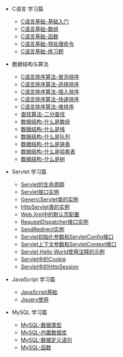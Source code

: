 * C语言 学习篇
    * [C语言基础-基础入门](c-tech/0001-C-Base.md)
    * [C语言基础-数组](c-tech/0002-C-Array.md)
    * [C语言基础-函数](c-tech/0003-C-Function.md)
	* [C语言基础-预处理命令](c-tech/0004-C-Define.md)
	* [C语言基础-练习题](c-tech/0005-C-Exercise.md)
	
* 数据结构与算法
    * [C语言排序算法-冒泡排序](arithmetic-tech/0001-C-Bubble-Sort.md)
    * [C语言排序算法-选择排序](arithmetic-tech/0002-C-Selection-Sort.md)
    * [C语言排序算法-插入排序](arithmetic-tech/0003-C-Insertion-Sort.md)
	* [C语言排序算法-快速排序](arithmetic-tech/0004-C-Quick-Sort.md)
	* [C语言排序算法-堆排序](arithmetic-tech/0006-C-Heap-Sort.md)
	* [查找算法-二分查找](arithmetic-tech/0031-Java-Binary-Search.md)
	* [数据结构-什么是数组](arithmetic-tech/0041-Java-Array.md)
	* [数据结构-什么是栈](arithmetic-tech/0042-Java-Stack.md)
	* [数据结构-什么是队列](arithmetic-tech/0043-Java-Queue.md)
	* [数据结构-什么是链表](arithmetic-tech/0044-Java-LinkedList.md)
	* [数据结构-什么是哈希表](arithmetic-tech/0045-Java-Hashtable.md)
	* [数据结构-什么是树](arithmetic-tech/0046-Java-Tree.md)
	
* Servlet 学习篇
    * [Servlet的生命周期](servlet-tech/00001-Life-cycle-of-a-servlet.md)
    * [Servlet接口实例](servlet-tech/00002-Servlet-interface-in-java-with-example.md)
    * [GenericServlet类的实例](servlet-tech/00004-GenericServlet-class-in-java-with-example.md)
	* [HttpServlet类的实例](servlet-tech/00005-HttpServlet-class-in-java-with-example.md)
	* [Web.Xml中的默认页配置](servlet-tech/00006-welcome-file-list-in-web-xml-with-example.md)
	* [RequestDispatcher接口实例](servlet-tech/00007-RequestDispatcher-interface-with-example.md)
	* [SendRedirect实例](servlet-tech/00008-sendRedirect-in-servlet-with-example.md)
	* [Servlet初始化参数和ServletConfig接口](servlet-tech/00009-ServletServletConfig-example.md)
	* [Servlet上下文参数和ServletContext接口](servlet-tech/00010-Servlet-context-example.md)
	* [Servlet Hello World使用注释的示例](servlet-tech/00011-Servlet-Hello-World-Example-Using-Annotation.md)
	* [Servlet中的Cookie](servlet-tech/00012-Session-management-and-cookies-in-servlet-with-example.md)
	* [Servlet中的HttpSession](servlet-tech/00013-HttpSession-In-Servlet.md)
	
* JavaScript 学习篇
	* [JavaScript基础](javascript-tech/001-Javascript.md)
	* [Jquery使用](javascript-tech/002-JQuery.md)

* MySQL 学习篇
    * [MySQL-数据类型](mysql-tech/0001-MySQL-DataType.md)
    * [MySQL-内置数据库](mysql-tech/0002-MySQL-Inner-DataBases.md)
    * [MySQL-数据定义语句](mysql-tech/0003-MySQL-SQL-Normal.md)
	* [MySQL-函数](mysql-tech/0004-MySQL-FUNCTION_ONE.md)

